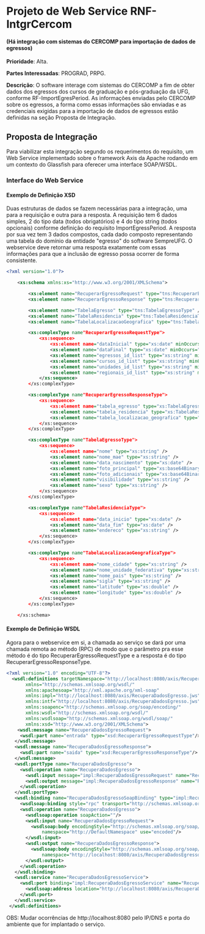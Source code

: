 Projeto de Web Service RNF-IntgrCercom
======
#### (Há integração com sistemas do CERCOMP para importação de dados de egressos)
**Prioridade**: Alta.

**Partes Interessadas**: PROGRAD, PRPG.

**Descrição**: O software interage com sistemas do CERCOMP a fim de obter dados dos egressos dos cursos de graduação e pós-graduação da UFG, conforme RF-ImportEgresPeriod. As informações enviadas pelo CERCOMP sobre os egressos, a forma como essas informações são enviadas e as credenciais exigidas para a importação de dados de egressos estão definidas na seção Proposta de Integração.

Proposta de Integração
------
Para viabilizar esta integração segundo os requerimentos do requisito, um Web Service implementado sobre o framework Axis da Apache rodando em um contexto do Glassfish para oferecer uma interface SOAP/WSDL.

### Interface do Web Service

#### Exemplo de Definição XSD

Duas estruturas de dados se fazem necessárias para a integração, uma para a requisição e outra para a resposta. A requisição tem 6 dados simples, 2 do tipo data (todos obrigatórios) e 4 do tipo string (todos opcionais) conforme definição do requisito ImportEgressPeriod. A resposta por sua vez tem 3 dados compostos, cada dado composto representando uma tabela do domínio da entidade "egresso" do software SempreUFG.
O webservice deve retornar uma resposta exatamente com essas informações para que a inclusão de egresso possa ocorrer de forma consistente.

```xml
<?xml version="1.0"?>

	<xs:schema xmlns:xs="http://www.w3.org/2001/XMLSchema">

		<xs:element name="RecuperarEgressoRequest" type="tns:RecuperarEgressoRequestType" />
		<xs:element name="RecuperarEgressoResponse" type="tns:RecuperarEgressoResponseType" />

		<xs:element name="TabelaEgresso" type="tns:TabelaEgressoType" />
		<xs:element name="TabelaResidencia" type="tns:TabelaResidenciaType" />
		<xs:element name="TabelaLocalizacaoGeografica" type="tns:TabelaLocalizacaoGeograficaType" />

		<xs:complexType name"RecuperarEgressoRequestType">
			<xs:sequence>
				<xs:element name="dataInicial" type="xs:date" minOccurs="1" maxOccurs="1" />
				<xs:element name="dataFinal" type="xs:date" minOccurs="1" maxOccurs="1" />
				<xs:element name="egressos_id_list" type="xs:string" minOccurs="0" maxOccurs="1" />
				<xs:element name="cursos_id_list" type="xs:string" minOccurs="0" maxOccurs="1" />
				<xs:element name="unidades_id_list" type="xs:string" minOccurs="0" maxOccurs="1" />
				<xs:element name="regionais_id_list" type="xs:string" minOccurs="0" maxOccurs="1" />
			</xs:sequence>
		</xs:complexType>

		<xs:complexType name"RecuperarEgressoResponseType">
			<xs:sequence>
				<xs:element name="tabela_egresso" type="xs:TabelaEgressoType" />
				<xs:element name="tabela_residencia" type="xs:TabelaResidenciaType" />
				<xs:element name="tabela_localizacao_geografica" type="xs:TabelaLocalizacaoGeograficaType" />
			</xs:sequence>
		</xs:complexType>

		<xs:complexType name"TabelaEgressoType">
			<xs:sequence>
				<xs:element name="nome" type="xs:string" />
				<xs:element name="nome_mae" type="xs:string" />
				<xs:element name="data_nascimento" type="xs:date" />
				<xs:element name="foto_principal" type="xs:base64Binary" />
				<xs:element name="foto_adicionais" type="xs:base64Binary" />
				<xs:element name="visibilidade" type="xs:string" />
				<xs:element name="sexo" type="xs:string" />
			</xs:sequence>
		</xs:complexType>

		<xs:complexType name"TabelaResidenciaType">
			<xs:sequence>
				<xs:element name="data_inicio" type="xs:date" />
				<xs:element name="data_fim" type="xs:date" />
				<xs:element name="endereco" type="xs:string" />
			</xs:sequence>
		</xs:complexType>

		<xs:complexType name"TabelaLocalizacaoGeograficaType">
			<xs:sequence>
				<xs:element name="nome_cidade" type="xs:string" />
				<xs:element name="nome_unidade_federativa" type="xs:string" />
				<xs:element name="nome_pais" type="xs:string" />
				<xs:element name="sigla" type="xs:string" />
				<xs:element name="latitude" type="xs:double" />
				<xs:element name="longitude" type="xs:double" />
			</xs:sequence>
		</xs:complexType>

	</xs:schema>
```

#### Exemplo de Definição WSDL

Agora para o webservice em si, a chamada ao serviço se dará por uma chamada remota ao método (RPC) de modo que o parâmetro pra esse método é do tipo RecuperarEgressoRequestType e a resposta é do tipo RecuperarEgressoResponseType.

```xml
<?xml version="1.0" encoding="UTF-8"?>
  <wsdl:definitions targetNamespace="http://localhost:8080/axis/RecuperaDadosEgresso.jws"
       xmlns="http://schemas.xmlsoap.org/wsdl/"
       xmlns:apachesoap="http://xml.apache.org/xml-soap"
       xmlns:impl="http://localhost:8080/axis/RecuperaDadosEgresso.jws"
       xmlns:intf="http://localhost:8080/axis/RecuperaDadosEgresso.jws"
       xmlns:soapenc="http://schemas.xmlsoap.org/soap/encoding/"
       xmlns:wsdl="http://schemas.xmlsoap.org/wsdl/"
       xmlns:wsdlsoap="http://schemas.xmlsoap.org/wsdl/soap/"
       xmlns:xsd="http://www.w3.org/2001/XMLSchema">  
    <wsdl:message name="RecuperaDadosEgressoRequest">  
     <wsdl:part name="entrada" type="xsd:RecuperarEgressoRequestType"/>
   </wsdl:message>  
   <wsdl:message name="RecuperaDadosEgressoResponse">  
     <wsdl:part name="saida" type="xsd:RecuperarEgressoResponseType"/>  
   </wsdl:message>  
   <wsdl:portType name="RecuperaDadosEgresso">  
     <wsdl:operation name="RecuperaDadosEgresso">  
       <wsdl:input message="impl:RecuperaDadosEgressoRequest" name="RecuperaDadosEgressoRequest"/>  
       <wsdl:output message="impl:RecuperaDadosEgressoResponse" name="RecuperaDadosEgressoResponse"/>  
     </wsdl:operation>  
   </wsdl:portType>  
   <wsdl:binding name="RecuperaDadosEgressoSoapBinding" type="impl:RecuperaDadosEgresso">  
     <wsdlsoap:binding style="rpc" transport="http://schemas.xmlsoap.org/soap/http"/>  
     <wsdl:operation name="RecuperaDadosEgresso">  
       <wsdlsoap:operation soapAction=""/>  
       <wsdl:input name="RecuperaDadosEgressoRequest">  
         <wsdlsoap:body encodingStyle="http://schemas.xmlsoap.org/soap/encoding/"
             namespace="http://DefaultNamespace" use="encoded"/>  
       </wsdl:input>  
       <wsdl:output name="RecuperaDadosEgressoResponse">  
         <wsdlsoap:body encodingStyle="http://schemas.xmlsoap.org/soap/encoding/"
             namespace="http://localhost:8080/axis/RecuperaDadosEgresso.jws" use="encoded"/>  
       </wsdl:output>  
     </wsdl:operation>  
   </wsdl:binding>  
   <wsdl:service name="RecuperaDadosEgressoService">  
     <wsdl:port binding="impl:RecuperaDadosEgressoService" name="RecuperaDadosEgresso">  
       <wsdlsoap:address location="http://localhost:8080/axis/RecuperaDadosEgresso.jws"/>  
     </wsdl:port>  
   </wsdl:service>  
 </wsdl:definitions>
```
OBS: Mudar ocorrências de http://localhost:8080 pelo IP/DNS e porta do ambiente que for implantado o serviço.
